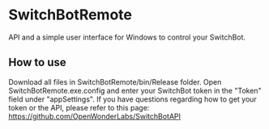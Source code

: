 # SwitchBotRemote
API and a simple user interface for Windows to control your SwitchBot.

## How to use
Download all files in SwitchBotRemote/bin/Release folder.
Open SwitchBotRemote.exe.config and enter your SwitchBot token in the "Token" field under "appSettings".
If you have questions regarding how to get your token or the API, please refer to this page:
https://github.com/OpenWonderLabs/SwitchBotAPI
